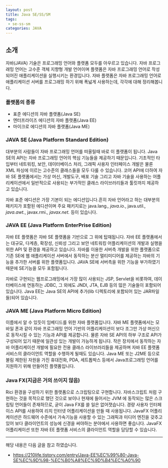 ```yaml
---
layout: post
title: Java SE/SS/SM 
tags:
 - se-ss-sm
categories: JAVA
---
```


## 소개
자바(JAVA) 기술은 프로그래밍 언어와 플랫폼 모두를 아우르고 있습니다. 자바 프로그래밍 언어는 고수준 객체 지향형 개발 언어이며 플랫폼은 자바 프로그래밍 언어로 작성되어진 애플리케이션을 실행시키는 환경입니다. 자바 플랫폼은 자바 프로그래밍 언어로 애플리케이션 서버를 프로그래밍 하기 위해 폭넓게 사용하는데, 각각에 대해 정리해봅니다.


### 플랫폼의 종류 
- 표준 에디션의 자바 플랫폼(Java SE)
- 엔터프라이즈 에디션의 자바 플랫폼(Java EE)
- 마이크로 에디션의 자바 플랫폼(Java ME)


### JAVA SE (Java Platform Standard Edition)
대부분의 사람들이 자바 프로그래밍 언어를 떠올릴때 바로 이 플랫폼이 됩니다.  Java SE의 API는 자바 프로그래밍 언어의 핵심 기능들을 제공하기 때문입니다. 기초적인 타입부터 네트워킹, 보안, 데이터베이스 처리, 그래픽 사용자 인터페이스 개발은 물론 XML 파싱에 이르는 고수준의 클래스들을 모두 다룰 수 있습니다. 코어 API에 더하여 자바 SE 플랫폼에서는 가상 머신, 개발도구, 배포 기술 그리고 자바 기술을 사용하는 어플리케이션에서 일반적으로 사용되는 부가적인 클래스 라이브러리들과 툴킷까지 제공하고 있습니다.

자바 표준 에디션은 가장 기본이 되는 에디션입니다.흔히 자바 언어라고 하는 대부분의 패키지가 포함된 에디션이며 주요 패키지로는 java.lang.*, java.io.*, java.util.*, java.awt.*, javax.rmi.*, javax.net.* 등이 있습니다.

### JAVA EE (Java Platform EnterPrise Edition)
자바 EE 플랫폼은 자바 SE 플랫폼을 기반으로 그 위에 탑재됩니다. 자바 EE 플랫폼에서는 대규모, 다계층, 확장성, 신뢰성 그리고 보안 네트워킹 어플리케이션의 개발과 실행을 위한 API 및 환경을 제공하고 있습니다. 자바를 이용한 서버측 개발을 위한 플랫폼으로 기존 SE에 웹 애플리케이션 서버에서 동작하는 분산 멀티미디어를 제공하는 자바의 기능을 추가한 서버를 위한 플랫폼입니다. JAVA SE에 서버측을 위한 기능을 부가하였기 때문에 SE기능을 모두 포함됩니다.

자바로 구현되는 웹프로그래밍에서 가장 많이 사용되는 JSP, Servlet을 비롯하여, 데이터베이스에 연동하는 JDBC, 그 외에도 JNDI, JTA, EJB 등의 많은 기술들이 포함되어 있습니다. Java EE는 Java SE의 API에 추가(lib 디렉토리에 포함되어 있는 JAR파일들)되어 있습니다.

### JAVA ME (Java Platform Micro Edition)
이름에서 알 수 있듯이 임베디드를 위한 자바 플랫폼입니다. 자바 ME 플랫폼에서는 모바일 폰과 같이 자바 프로그래밍 언어 기반의 어플리케이션이 보다 조그만 가상 머신으로 동작시킬 수 있는 기능과 API를 제공합니다. 물론 자바 SE API의 하부 구조로 API가 구성되어 있기 때문에 일관성 있는 개발이 가능하게 됩니다. 작은 장치에서 동작하는 자바 어플리케이션 개발에 필요한 전용 클래스 라이브러리들을 제공하며 자바 EE 플랫폼 서비스의 클라이언트 역할을 수행하게 될때도 있습니다. Java ME 또는 J2ME 등으로 불림 제한된 자원을 가진 휴대전화, PDA, 세트톱박스 등에서 Java프로그래밍 언어를 지원하기 위해 만들어진 플랫폼입니다.


### Java FX(지금은 거의 쓰이지 않음)
Rici 환경을 구성하기 위한 플랫폼으로 스크립팅으로 구현합니다. 자바스크립트 처럼 구현하는 것을 목적으로 했던 것으로 보이나 현재에 들어서는 JVM 에 동작되는 많은 스크립팅 언어들이 존재하므로, 굳이 Java FX를 쓸 일은 없어졋습니다. 경량 사용자 인터페이스 API를 사용하여 리치 인터넷 어플리케이션을 만들 때 사용됩니다. JavaFX 어플리케이션은 하드웨어 수준에서 가속기능을 사용할 수 있는 그래픽과 미디어 엔진을 갖추고 있어 보다 클라이언트의 성능에 신경을 써야하는 분야에서 사용하면 좋습니다. JavaFX 어플리케이션 또한 자바 EE 플랫폼 서비스의 클라이언트 역할을 담당할 수 있습니다. 


 

----
해당 내용은 다음 글을 참고 하였습니다.
- https://210life.tistory.com/entry/Java-EE%EC%99%80-Java-SE%EC%9D%98-%EC%B0%A8%EC%9D%B4%EC%A0%90